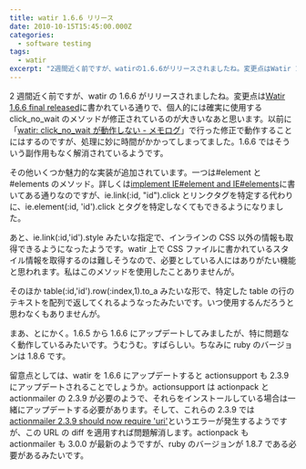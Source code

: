```yaml
---
title: watir 1.6.6 リリース
date: 2010-10-15T15:45:00.000Z
categories:
  - software testing
tags:
  - watir
excerpt: "2週間近く前ですが、watirの1.6.6がリリースされましたね。変更点はWatir 1.6.6 final releasedに書かれている通りで、個人的には確実に使用するclick\_no\_waitのメソッドが修正されているのが大きいなあと思います。以前に「watir: click\_no\_wait が動作しない - メモログ」で行った修正で動作することにはするのですが、処理に妙に時間がかかってしまってました。1.6.6ではそういう副作用もなく解消されているようです。"
---
```


2 週間近く前ですが、watir の 1.6.6 がリリースされましたね。変更点は[Watir 1.6.6 final released](http://watir.com/2010/10/04/watir-1-6-6-final-released/)に書かれている通りで、個人的には確実に使用する click_no_wait のメソッドが修正されているのが大きいなあと思います。以前に「[watir: click_no_wait が動作しない - メモログ](/2010/07/watir_click_no_wait_doesnt_work/)」で行った修正で動作することにはするのですが、処理に妙に時間がかかってしまってました。1.6.6 ではそういう副作用もなく解消されているようです。

その他いくつか魅力的な実装が追加されています。一つは#element と#elements のメソッド。詳しくは[implement IE#element and IE#elements](http://jira.openqa.org/browse/WTR-103)に書いてある通りなのですが、ie.link(:id, "id").click とリンクタグを特定する代わりに、ie.element(:id, 'id').click とタグを特定しなくてもできるようになりました。

あと、ie.link(:id,'id').style みたいな指定で、インラインの CSS 以外の情報も取得できるようになったようです。watir 上で CSS ファイルに書かれているスタイル情報を取得するのは難しそうなので、必要としている人にはありがたい機能と思われます。私はこのメソッドを使用したことありませんが。

そのほか table(:id,'id').row(:index,1).to_a みたいな形で、特定した table の行のテキストを配列で返してくれるようなったみたいです。いつ使用するんだろうと思わなくもありませんが。

まあ、とにかく。1.6.5 から 1.6.6 にアップデートしてみましたが、特に問題なく動作しているみたいです。うむうむ。すばらしい。ちなみに ruby のバージョンは 1.8.6 です。

留意点としては、watir を 1.6.6 にアップデートすると actionsupport も 2.3.9 にアップデートされることでしょうか。actionsupport は actionpack と actionmailer の 2.3.9 が必要のようで、それらをインストールしている場合は一緒にアップデートする必要があります。そして、これらの 2.3.9 では[actionmailer 2.3.9 should now require 'uri'](https://rails.lighthouseapp.com/projects/8994-ruby-on-rails/tickets/5555-actionmailer-239-should-now-require-uri#ticket-5555-11)というエラーが発生するようですが、この URL の diff を適用すれば問題解消します。actionpack も actionmailer も 3.0.0 が最新のようですが、ruby のバージョンが 1.8.7 である必要があるみたいです。
